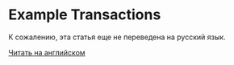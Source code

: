 # Example Transactions

К сожалению, эта статья еще не переведена на русский язык.

[Читать на английском](/en/waves-node/node-api/example-transactions)
